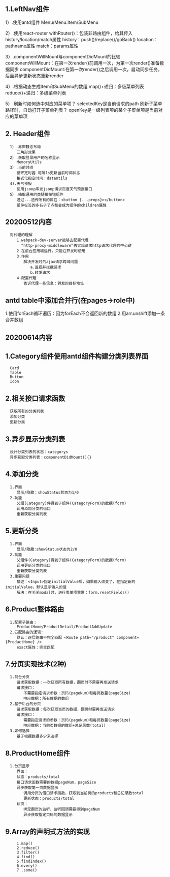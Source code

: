 ## 1.LeftNav组件
   1）.使用antd组件
      Menu/Menu.Item/SubMenu

   2）.使用react-router
      withRouter()：包装非路由组件，给其传入history/location/match属性
      history：push()/replace()/goBack()
      location：pathname属性
      match：params属性

   3）.componentWillMount与componentDidMount的比较
      componentWillMount：在第一次render()前调用一次，为第一次render()准备数据同步
      componentDidMount:在第一次render()之后调用一次，启动同步任务，后面异步更新状态重新render

   4）.根据动态生成Item和SubMenu的数组
      map()+递归：多级菜单列表
      reduce()+递归：多级菜单列表

   5）.刷新时如何选中对应的菜单项？
         selectedKey是当前请求的path
      刷新子菜单路径时，自动打开子菜单列表？
         openKey是一级列表项的某个子菜单项是当前对应的菜单项

## 2. Header组件
      1）.界面静态布局
         三角形效果
      2）.获取登录用户的名称显示
         MemoryUtils
      3）.当前时间
         循环定时器 每隔1s更新当前时间状态
         格式化指定时间：dataUtils
      4).天气预报
         使用jsonp库发jsonp请求百度天气预报接口
      5）.抽取通用的类链接按钮组件
         通过...透传所有的属性：<button {...props}></button>
         组件标签的多有子节点都会成为组件的children属性
         
## 20200512内容
      对代理的理解
         1.webpack-dev-server能够去配置代理
           “http-proxy-middleware”去实现请求http请求代理的中心键
         2.在前台应用端运行，只能在开发时使用
         3.作用
            解决开发时的ajax请求跨域问题
               a.监视并拦截请求
               b.转发请求
         4.配置代理
            告诉代理一些信息：转发的目标地址

## antd table中添加合并行(在pages->role中)
   1.使用forEach循环遍历：因为forEach不会返回新的数组
   2.用arr.unshift添加一条合并数组


## 20200614内容
   ## 1.Category组件使用antd组件构建分类列表界面
      Card
      Table
      Button
      Icon
   ## 2.相关接口请求函数
      获取所有的分类列表
      添加分类
      更新分类
   ## 3.异步显示分类列表
      设计分类列表的状态：categorys
      异步获取分类列表：componentDidMount(){}
   ## 4.添加分类
      1.界面
         显示/隐藏：showStatus状态为1/0
      2.功能
         父组(Category)件得到子组件(CategoryForm)的数据(form)
         调用添加分类的借口
         重新获取分类列表
   ## 5.更新分类
      1.界面
         显示/隐藏:showStatus状态为2/0
      2.功能
         父组件(Category)得到子组件(CategoryForm)的数据(form)
         调用更新分类的借口
         重新获取分类列表
      3.重要问题
         描述：<Input>指定initialValue后，如果输入改变了，在指定新的initialValue，默认显示输入的值
         解决：在关闭modal时，进行表单项重置：form.resetFields()


   ## 6.Product整体路由
      1.配置子路由：
         ProductHome/ProductDetail/ProductAddUpdate
      2.匹配路由的逻辑:
         默认：逐层路由不完全匹配 <Route path="/product" component={ProductHome} />
         exact属性：完全匹配

   ## 7.分页实现技术(2种)
      1.前台分页
         请求获取数据：一次获取所有数据，翻页时不需要再发送请求
         请求接口：
            不需要指定请求参数：页码(pageNum)和每页数量(pageSize)
            响应数据：所有数据的数组
      2.基于后台的分页
         请求获取数据：每次获取当页的数据，翻页时要再发送请求
         请求接口：
            需要指定请求的参数：页码(pageNum)和每页数量(pageSize)
            响应数据：当前页数据的数组+总记录数(total)
      3.如何选择
         基于根据数据多少来选择
   ## 8.ProductHome组件
      1.分页显示
         界面：
         状态：products/total
         接口请求函数需要的数据pageNum，pageSize
         异步获取第一页数据显示
            调用分页的借口请求函数，获取到当前页的products和总记录数total
            更新状态：products/total
         翻页：
            绑定翻页的监听，监听回调需要得到pageNum
            异步获取指定页码的数据显示
   ## 9.Array的声明式方法的实现
         1.map()
         2.reduce()
         3.filter()
         4.find()
         5.findIndex()
         6.every()
         7 .some()
            